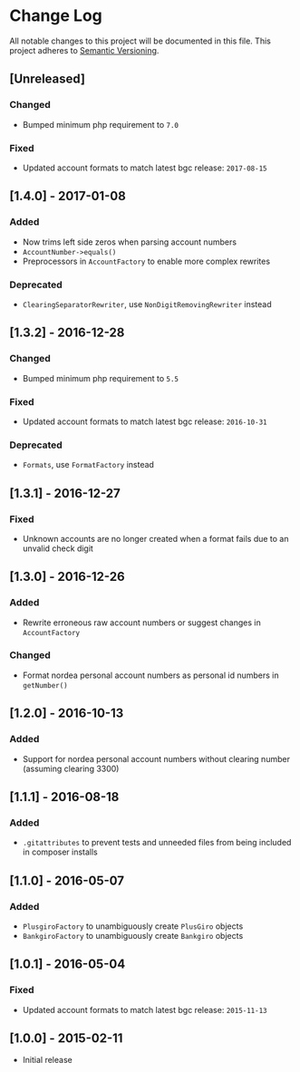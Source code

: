 # Change Log
All notable changes to this project will be documented in this file.
This project adheres to [Semantic Versioning](http://semver.org/).

## [Unreleased]

### Changed
- Bumped minimum php requirement to `7.0`

### Fixed
- Updated account formats to match latest bgc release: `2017-08-15`

## [1.4.0] - 2017-01-08

### Added
- Now trims left side zeros when parsing account numbers
- `AccountNumber->equals()`
- Preprocessors in `AccountFactory` to enable more complex rewrites

### Deprecated
- `ClearingSeparatorRewriter`, use `NonDigitRemovingRewriter` instead

## [1.3.2] - 2016-12-28

### Changed
- Bumped minimum php requirement to `5.5`

### Fixed
- Updated account formats to match latest bgc release: `2016-10-31`

### Deprecated
- `Formats`, use `FormatFactory` instead

## [1.3.1] - 2016-12-27

### Fixed
- Unknown accounts are no longer created when a format fails due to an unvalid check digit

## [1.3.0] - 2016-12-26

### Added
- Rewrite erroneous raw account numbers or suggest changes in `AccountFactory`

### Changed
- Format nordea personal account numbers as personal id numbers in `getNumber()`

## [1.2.0] - 2016-10-13

### Added
- Support for nordea personal account numbers without clearing number (assuming clearing 3300)

## [1.1.1] - 2016-08-18

### Added
- `.gitattributes` to prevent tests and unneeded files from being included in composer installs

## [1.1.0] - 2016-05-07

### Added
- `PlusgiroFactory` to unambiguously create `PlusGiro` objects
- `BankgiroFactory` to unambiguously create `Bankgiro` objects

## [1.0.1] - 2016-05-04

### Fixed
- Updated account formats to match latest bgc release: `2015-11-13`

## [1.0.0] - 2015-02-11
- Initial release
